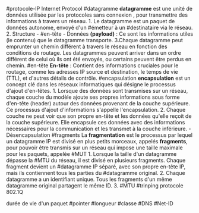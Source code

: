 
#protocole-IP
	Internet Protocol 
#datagramme
	**datagramme** est une unité de données utilisée par les protocoles sans connexion , pour transmettre des informations à travers un réseau.
	1. Le datagramme est un paquet de données autonome, envoyé d'un #émetteur à un #destinataire via le réseau.
	2. Structure
		- #en-tête 
		- Données **(payload)** : Ce sont les informations utiles (le contenu) que le datagramme transporte.
	3.Chaque datagramme peut emprunter un chemin différent à travers le réseau en fonction des conditions de routage. Les datagrammes peuvent arriver dans un ordre différent de celui où ils ont été envoyés, ou certains peuvent être perdus en chemin.
#en-tête 
	**En-tête** : Contient des informations cruciales pour le routage, comme les adresses IP source et destination, le temps de vie (TTL), et d'autres détails de contrôle.
#encapsulation 
	**encapsulation** est un concept clé dans les réseaux informatiques qui désigne le processus d'ajout d'en-têtes.
	1. Lorsque des données sont transmises sur un réseau, chaque couche du modèle ajoute ses propres informations sous forme d'en-tête (header) autour des données provenant de la couche supérieure. Ce processus d'ajout d'informations s'appelle l'encapsulation.
	2. Chaque couche ne peut voir que son propre en-tête et les données qu'elle reçoit de la couche supérieure. Elle encapsule ces données avec des informations nécessaires pour la communication et les transmet à la couche inférieure.
	- Désencapsulation
#fragments
	La **fragmentation** est le processus par lequel un datagramme IP est divisé en plus petits morceaux, appelés **fragments**, pour pouvoir être transmis sur un réseau qui impose une taille maximale pour les paquets, appelée #MUT
	1. Lorsque la taille d'un datagramme dépasse la #MTU du réseau, il est divisé en plusieurs fragments. Chaque fragment devient un #datagramme IP séparé, avec son propre en-tête IP, mais ils contiennent tous les parties du #datagramme original.
	2. Chaque datagramme a un identifiant unique. Tous les fragments d'un même datagramme original partagent le même ID.
	3. 
#MTU
#trinping
	protocole 802.1Q

durée de vie d'un paquet
#pointer
#longueur
#classe
#DNS
#Net-ID
